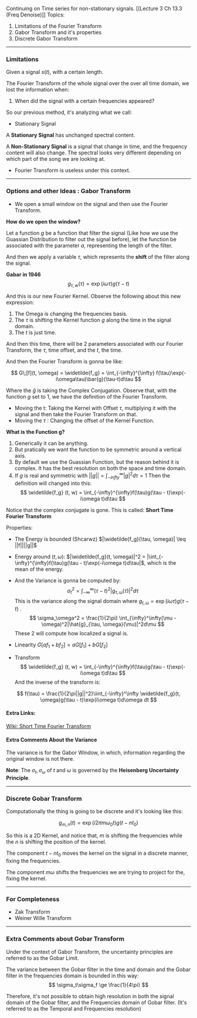 Continuing on Time series for non-stationary signals. 
[[Lecture 3 Ch 13.3 (Freq Denoise)]]
Topics: 
1. Limitations of the Fourier Transform
2. Gabor Transform and it's properties
3. Discrete Gabor Transform

---

### Limitations 
Given a signal $s(t)$, with a certain length. 

The Fourier Transform of the whole signal over the over all time domain, we lost the information when: 
1. When did the signal with a certain frequencies appeared? 

So our previous method, it's analyzing what we call: 
* Stationary Signal

A **Stationary Signal** has unchanged spectral content. 

A **Non-Stationary Signal** is a signal that change in time, and the frequency content will also change. The spectral looks very different depending on which part of the song we are looking at. 

* Fourier Transform is useless under this context. 

---
### Options and other Ideas : Gabor Transform
* We open a small window on the signal and then use the Fourier Transform. 

**How do we open the window?**

Let a function $g$ be a function that filter the signal (Like how we use the Guassian Distribution to filter out the signal before), let the function be associated with the parameter $a$, representing the length of the filter. 

And then we apply a variable $\tau$, which represents the **shift** of the filter along the signal. 

**Gabar in 1946**
$$
g_{\tau, w}(\tau) = \exp(i\omega \tau)g(\tau - t)
$$

And this is our new Fourier Kernel. Observe the following about this new expression: 
1. The Omega is changing the frequencies basis. 
2. The $\tau$ is shifting the Kernel function $g$ along the time in the signal domain. 
3. The $t$ is just time. 

And then this time, there will be 2 parameters associated with our Fourier Transform, the $\tau$, time offset, and the $t$, the time. 

And then the Fourier Transform is gonna be like: 

$$
G\;[f](t, \omega) = \widetilde{f_g} = \int_{-\infty}^{\infty}
f(\tau)\exp(-i\omega\tau)\bar{g}(\tau-t)d\tau
$$

Where the $\bar{g}$  is taking the Complex Conjugation. 
Observe that, with the function $g$ set to 1, we have the definition of the Fourier Transform. 

* Moving the t: Taking the Kernel with Offset $\tau$, multiplying it with the signal and then take the Fourier Transform on that. 
* Moving the $\tau$ : Changing the offset of the Kernel Function. 

**What is the Function g?**
1. Generically it can be anything. 
2. But pratically we want the function to be symmetric around a vertical axis. 
3. By default we use the Guassian Function, but the reason behind it is complex. It has the best resolution on both the space and time domain. 
4. If $g$ is real and symmetric with $||g|| = \int_{-infty}^\infty |g|^2d\tau = 1$ 
	Then the definition will changed into this: 
$$
\widetilde{f_g}	(t, w) = \int_{-\infty}^{\infty}f(\tau)g(\tau - t)\exp(-i\omega t)d\tau
$$

Notice that the complex conjugate is gone. This is called: **Short Time Fourier Transform**

Properties: 
* The Energy is bounded (Shcarwz) $|\widetilde{f_g}(\tau, \omega)| \leq ||f||||g||$
* Energy around $(t, \omega)$: $|\widetilde{f_g}(t, \omega)|^2 = |\int_{-\infty}^{\infty}f(\tau)g(\tau - t)\exp(-i\omega t)d\tau|$, which is the mean of the energy. 
* And the Variance is gonna be computed by: 
$$
\sigma_t^2=\int_{-\infty}^\infty(\tau - t)^2|g_{\tau, \omega}(\tau)|^2 d\tau$$
This is the variance along the signal domain where $g_{t, \omega} = \exp(i\omega\tau)g(\tau - t)$ .
$$
\sigma_\omega^2 =
\frac{1}{2\pi}
\int_{\infty}^\infty(\mu - \omega)^2|\hat{g}_{\tau, \omega}(\mu)|^2d\mu
$$
These 2 will compute how localized a signal is. 

* Linearity $G[af_1 + bf_2] = aG[f_1] + bG[f_2]$

* Transform
$$
\widetilde{f_g}	(t, w) = \int_{-\infty}^{\infty}f(\tau)g(\tau - t)\exp(-i\omega t)d\tau
$$
And the inverse of the transform is: 

$$
f(\tau) = \frac{1}{2\pi||g||^2}\iint_{-\infty}^\infty
\widetilde{f_g}(t, \omega)g(\tau - t)\exp(i\omega t)d\omega dt
$$

#### Extra Links: 
[Wiki: Short Time Fourier Transform](https://www.wikiwand.com/en/Short-time_Fourier_transform)

#### Extra Comments About the Variance

The variance is for the Gabor Window, in which, information regarding the original window is not there. 

**Note**: The $\sigma_t, \sigma_\omega$ of $t$ and $\omega$ is governed by the **Heisenberg Uncertainty Principle**. 


---

### Discrete Gobar Transform
Computationally the thing is going to be discrete and it's looking like this: 

$$
g_{m, n}(t) = \exp(i2\pi m\omega_0 t)g(t - nt_0)
$$

So this is a 2D Kernel, and notice that, $m$ is shifting the frequencies while the $n$ is shifting the position of the kernel. 

The component $t - nt_0$ moves the kernel on the signal in a discrete manner, fixing the frequencies. 

The component $m\omega$ shifts the frequencies we are trying to project for the, fixing the kernel. 

---

### For Completeness
- Zak Transform 
- Weiner Wille Transform

---
### Extra Comments about Gobar Transform

Under the context of Gabor Transform, the uncertainty principles are referred to as the Gobar Limit. 

The variance between the Gobar filter in the time and domain and the Gobar filter in the frequencies domain is bounded in this way: 
$$
\sigma_t\sigma_f \ge \frac{1}{4\pi}
$$

Therefore, it's not possible to obtain high resolution in both the signal domain of the Gobar filter, and the Frequencies domain of Gobar filter. (It's referred to as the Temporal and Frequencies resolution)